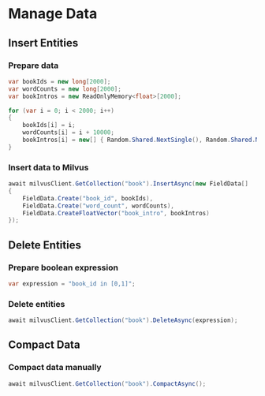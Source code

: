 # Manage Data

## Insert Entities

### Prepare data

```c#
var bookIds = new long[2000];
var wordCounts = new long[2000];
var bookIntros = new ReadOnlyMemory<float>[2000];

for (var i = 0; i < 2000; i++)
{
    bookIds[i] = i;
    wordCounts[i] = i + 10000;
    bookIntros[i] = new[] { Random.Shared.NextSingle(), Random.Shared.NextSingle() };
}
```

### Insert data to Milvus

```c#
await milvusClient.GetCollection("book").InsertAsync(new FieldData[]
{
    FieldData.Create("book_id", bookIds),
    FieldData.Create("word_count", wordCounts),
    FieldData.CreateFloatVector("book_intro", bookIntros)
});
```

## Delete Entities

### Prepare boolean expression

```c#
var expression = "book_id in [0,1]"; 
```

### Delete entities

```c#
await milvusClient.GetCollection("book").DeleteAsync(expression);
```

## Compact Data

### Compact data manually

```c#
await milvusClient.GetCollection("book").CompactAsync();
```
